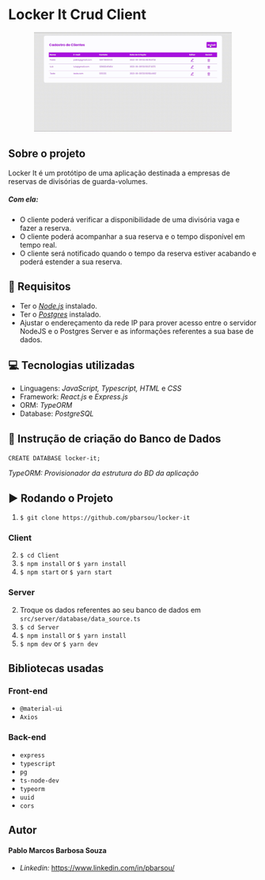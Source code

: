 # Locker It Crud Client

 <p align="center">
  <img src="client/src/assets/to_readme/Locker-It.gif" width="400px">
  </p>

## Sobre o projeto

Locker It é um protótipo de uma aplicação destinada a empresas de reservas de divisórias de guarda-volumes. 

##### *Com ela:* 
+ O cliente poderá verificar a disponibilidade de uma divisória vaga e fazer a reserva. 
+ O cliente poderá acompanhar a sua reserva e o tempo disponível em tempo real.
+ O cliente será notificado quando o tempo da reserva estiver acabando e poderá estender a sua reserva.

## 🔻 Requisitos

+ Ter o <a href="https://nodejs.org/en/">*Node.js*<a/> instalado.
+ Ter o <a href="https://www.postgresql.org/download/">*Postgres*<a/> instalado.
+ Ajustar o endereçamento da rede IP para prover acesso entre o servidor NodeJS e o Postgres Server e as informações referentes a sua base de dados.

## 💻  Tecnologias utilizadas

+ Linguagens: *JavaScript, Typescript, HTML* e *CSS*
+ Framework: *React.js* e *Express.js*
+ ORM: *TypeORM*
+ Database: *PostgreSQL*

## 💾 Instrução de criação do Banco de Dados

`CREATE DATABASE locker-it;`
 
*TypeORM: Provisionador da estrutura do BD da aplicação*


## ▶   Rodando o Projeto
 
 1. `$ git clone https://github.com/pbarsou/locker-it `

### Client

  2. `$ cd Client `
  3. `$ npm install` or `$ yarn install`
  4. `$ npm start` or `$ yarn start`

### Server

  2. Troque os dados referentes ao seu banco de dados em `src/server/database/data_source.ts`
  3. `$ cd Server `
  4. `$ npm install` or `$ yarn install`
  5. `$ npm dev` or `$ yarn dev`

## Bibliotecas usadas

### Front-end

 + `@material-ui`
 +  `Axios`

### Back-end

+ `express`
+ `typescript`
+ `pg`
+ `ts-node-dev`
+ `typeorm`
+ `uuid`
+ `cors`

## Autor

#### Pablo Marcos Barbosa Souza

+ *Linkedin:* https://www.linkedin.com/in/pbarsou/
